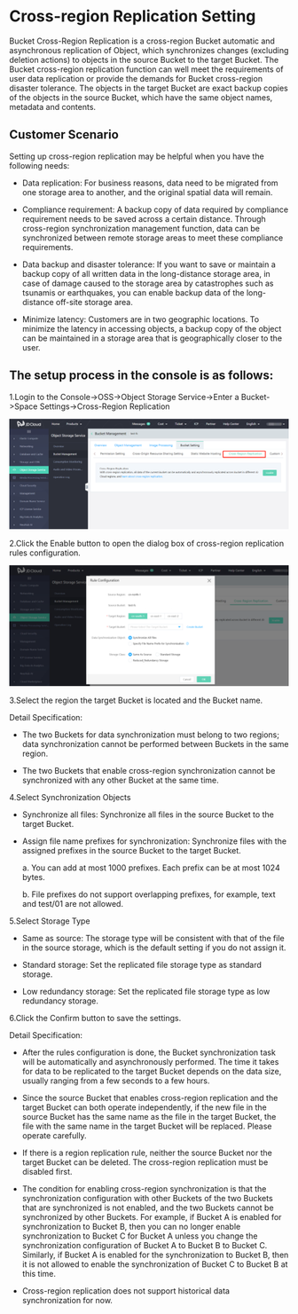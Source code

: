 # Cross-region Replication Setting

Bucket Cross-Region Replication is a cross-region Bucket automatic and asynchronous replication of Object, which synchronizes changes (excluding deletion actions) to objects in the source Bucket to the target Bucket. The Bucket cross-region replication function can well meet the requirements of user data replication or provide the demands for Bucket cross-region disaster tolerance. The objects in the target Bucket are exact backup copies of the objects in the source Bucket, which have the same object names, metadata and contents.

## Customer Scenario

Setting up cross-region replication may be helpful when you have the following needs: 

* Data replication: For business reasons, data need to be migrated from one storage area to another, and the original spatial data will remain.

* Compliance requirement: A backup copy of data required by compliance requirement needs to be saved across a certain distance. Through cross-region synchronization management function, data can be synchronized between remote storage areas to meet these compliance requirements.

* Data backup and disaster tolerance: If you want to save or maintain a backup copy of all written data in the long-distance storage area, in case of damage caused to the storage area by catastrophes such as tsunamis or earthquakes, you can enable backup data of the long-distance off-site storage area.

* Minimize latency: Customers are in two geographic locations. To minimize the latency in accessing objects, a backup copy of the object can be maintained in a storage area that is geographically closer to the user.


## The setup process in the console is as follows:


1.Login to the Console->OSS->Object Storage Service->Enter a Bucket->Space Settings->Cross-Region Replication

![跨区域复制](../../../../../image/Object-Storage-Service/OSS-041.png)

2.Click the Enable button to open the dialog box of cross-region replication rules configuration.

![配置跨区域复制](../../../../../image/Object-Storage-Service/OSS-042.png)

3.Select the region the target Bucket is located and the Bucket name.

Detail Specification:

* The two Buckets for data synchronization must belong to two regions; data synchronization cannot be performed between Buckets in the same region.

* The two Buckets that enable cross-region synchronization cannot be synchronized with any other Bucket at the same time.

4.Select Synchronization Objects

* Synchronize all files: Synchronize all files in the source Bucket to the target Bucket.

* Assign file name prefixes for synchronization: Synchronize files with the assigned prefixes in the source Bucket to the target Bucket.

   a. You can add at most 1000 prefixes. Each prefix can be at most 1024 bytes.

   b. File prefixes do not support overlapping prefixes, for example, text and test/01 are not allowed.

5.Select Storage Type

 * Same as source: The storage type will be consistent with that of the file in the source storage, which is the default setting if you do not assign it.

 * Standard storage: Set the replicated file storage type as standard storage.

 * Low redundancy storage: Set the replicated file storage type as low redundancy storage.


6.Click the Confirm button to save the settings.

Detail Specification:

 * After the rules configuration is done, the Bucket synchronization task will be automatically and asynchronously performed. The time it takes for data to be replicated to the target Bucket depends on the data size, usually ranging from a few seconds to a few hours.

 * Since the source Bucket that enables cross-region replication and the target Bucket can both operate independently, if the new file in the source Bucket has the same name as the file in the target Bucket, the file with the same name in the target Bucket will be replaced. Please operate carefully.

 * If there is a region replication rule, neither the source Bucket nor the target Bucket can be deleted. The cross-region replication must be disabled first.

 * The condition for enabling cross-region synchronization is that the synchronization configuration with other Buckets of the two Buckets that are synchronized is not enabled, and the two Buckets cannot be synchronized by other Buckets. For example, if Bucket A is enabled for synchronization to Bucket B, then you can no longer enable synchronization to Bucket C for Bucket A unless you change the synchronization configuration of Bucket A to Bucket B to Bucket C. Similarly, if Bucket A is enabled for the synchronization to Bucket B, then it is not allowed to enable the synchronization of Bucket C to Bucket B at this time.

* Cross-region replication does not support historical data synchronization for now.
